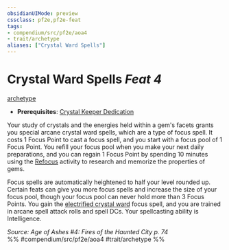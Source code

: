 ```yaml
---
obsidianUIMode: preview
cssclass: pf2e,pf2e-feat
tags:
- compendium/src/pf2e/aoa4
- trait/archetype
aliases: ["Crystal Ward Spells"]
---
```

# Crystal Ward Spells  *Feat 4*  
[archetype](../../rules/traits/archetype.md)  

- **Prerequisites**: [Crystal Keeper Dedication](crystal-keeper-dedication-aoa4.md)

Your study of crystals and the energies held within a gem's facets grants you special arcane crystal ward spells, which are a type of focus spell. It costs 1 Focus Point to cast a focus spell, and you start with a focus pool of 1 Focus Point. You refill your focus pool when you make your next daily preparations, and you can regain 1 Focus Point by spending 10 minutes using the [Refocus](../../rules/actions/refocus.md) activity to research and memorize the properties of gems.

Focus spells are automatically heightened to half your level rounded up. Certain feats can give you more focus spells and increase the size of your focus pool, though your focus pool can never hold more than 3 Focus Points. You gain the [electrified crystal ward](../spells/electrified-crystal-ward-aoa4.md) focus spell, and you are trained in arcane spell attack rolls and spell DCs. Your spellcasting ability is Intelligence.

*Source: Age of Ashes #4: Fires of the Haunted City p. 74*  
%% #compendium/src/pf2e/aoa4 #trait/archetype %%